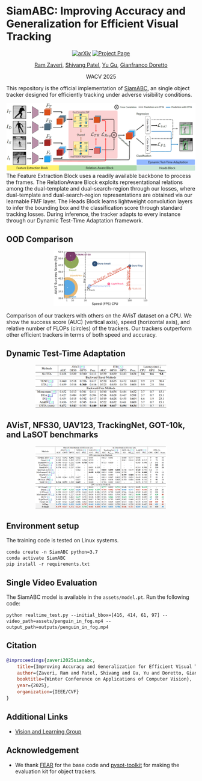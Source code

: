 # SiamABC: Improving Accuracy and Generalization for Efficient Visual Tracking
<div align="center">

[![arXiv](https://img.shields.io/badge/arXiv-2411.00683-red)](https://arxiv.org/pdf/2411.18855)
[![Project Page](https://img.shields.io/badge/Project-Website-green)](https://wvuvl.github.io/SiamABC_page/)

[Ram Zaveri](https://ramzaveri.com/),
[Shivang Patel](https://www.shivangapatel.com/),
[Yu Gu](https://directory.statler.wvu.edu/faculty-staff-directory/yu-gu),
[Gianfranco Doretto](https://vision.csee.wvu.edu/people/gianfranco-doretto/)

WACV 2025
</div>

This repository is the official implementation of [SiamABC](https://arxiv.org/pdf/2411.18855), an single object tracker designed for efficiently tracking under adverse visibility conditions.


![](docs/static/images/approach.png)
The Feature Extraction Block uses a readily available backbone to process the frames. The RelationAware Block exploits representational relations among the dual-template and dual-search-region through our losses, where dual-template and dual-search-region representations are obtained via our learnable FMF layer. The Heads Block learns lightweight convolution layers to infer the bounding box and the classification score through standard tracking losses. During inference, the tracker adapts to every instance through our Dynamic Test-Time Adaptation framework.

## OOD Comparison
<p align="center">
  <img src="docs/static/images/fig_quant.png" alt="method" style="max-width: 50%;">
</p>

Comparison of our trackers with others on the AVisT dataset on a CPU. We show the success score (AUC) (vertical axis), speed (horizontal axis), and relative number of FLOPs (circles) of the trackers. Our trackers outperform other efficient trackers in terms of both speed and accuracy.

## Dynamic Test-Time Adaptation
<p align="center">
  <img src="docs/static/images/table_4.png" alt="method" style="max-width: 70%;">
</p>

## AVisT, NFS30, UAV123, TrackingNet, GOT-10k, and LaSOT benchmarks
<p align="center">
  <img src="docs/static/images/table_2.png" alt="method" style="max-width: 70%;">
</p>


## Environment setup
The training code is tested on Linux systems.
```shell
conda create -n SiamABC python=3.7
conda activate SiamABC
pip install -r requirements.txt
```

## Single Video Evaluation

The SiamABC model is available in the `assets/model.pt`.  Run the following code:
```shell
python realtime_test.py --initial_bbox=[416, 414, 61, 97] --video_path=assets/penguin_in_fog.mp4 --output_path=outputs/penguin_in_fog.mp4
```

## Citation

```bibtex
@inproceedings{zaveri2025siamabc,
    title={Improving Accuracy and Generalization for Efficient Visual Tracking},
    author={Zaveri, Ram and Patel, Shivang and Gu, Yu and Doretto, Gianfranco},
    booktitle={Winter Conference on Applications of Computer Vision},
    year={2025},
    organization={IEEE/CVF}
}
```

## Additional Links
* [Vision and Learning Group ](https://vision.csee.wvu.edu/)

## Acknowledgement
* We thank  [FEAR](https://github.com/PinataFarms/FEARTracker) for the base code and  [pysot-toolkit](https://github.com/StrangerZhang/pysot-toolkit) for making the evaluation kit for object trackers.